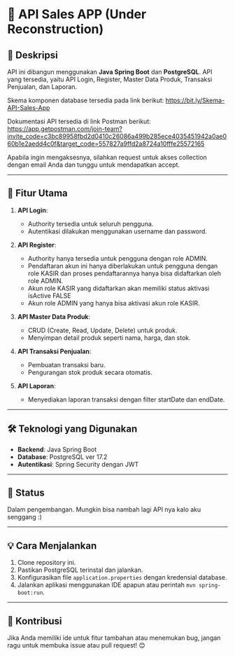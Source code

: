 # 🛒 API Sales APP (Under Reconstruction)

## 📝 Deskripsi  
API ini dibangun menggunakan **Java Spring Boot** dan **PostgreSQL**.
API yang tersedia, yaitu API Login, Register, Master Data Produk, Transaksi Penjualan, dan Laporan.

Skema komponen database tersedia pada link berikut: https://bit.ly/Skema-API-Sales-App

Dokumentasi API tersedia di link Postman berikut: https://app.getpostman.com/join-team?invite_code=c3bc89958fbd2d0410c26086a499b285ece4035451942a0ae060b1e2aedd4c0f&target_code=557827a9ffd2a8724a10fffe25572165

Apabila ingin mengaksesnya, silahkan request untuk akses collection dengan email Anda dan tunggu untuk mendapatkan accept.

---

## 📌 Fitur Utama  
1. **API Login**:  
   - Authority tersedia untuk seluruh pengguna.
   - Autentikasi dilakukan menggunakan username dan password.

2. **API Register**:  
   - Authority hanya tersedia untuk pengguna dengan role ADMIN.
   - Pendaftaran akun ini hanya diberlakukan untuk pengguna dengan role KASIR dan proses pendaftarannya hanya bisa didaftarkan oleh role ADMIN.
   - Akun role KASIR yang didaftarkan akan memiliki status aktivasi isActive FALSE
   - Akun role ADMIN yang hanya bisa aktivasi akun role KASIR.

3. **API Master Data Produk**:  
   - CRUD (Create, Read, Update, Delete) untuk produk.  
   - Menyimpan detail produk seperti nama, harga, dan stok.  

4. **API Transaksi Penjualan**:  
   - Pembuatan transaksi baru.  
   - Pengurangan stok produk secara otomatis.  

5. **API Laporan**:  
   - Menyediakan laporan transaksi dengan filter startDate dan endDate.

---

## 🛠️ Teknologi yang Digunakan  
- **Backend**: Java Spring Boot  
- **Database**: PostgreSQL ver 17.2
- **Autentikasi**: Spring Security dengan JWT  

---

## 🚧 Status  
Dalam pengembangan. Mungkin bisa nambah lagi API nya kalo aku senggang :)

---

## 💡 Cara Menjalankan  
1. Clone repository ini.  
2. Pastikan PostgreSQL terinstal dan jalankan.  
3. Konfigurasikan file `application.properties` dengan kredensial database.  
4. Jalankan aplikasi menggunakan IDE apapun atau perintah `mvn spring-boot:run`.  

---

## 🤝 Kontribusi  
Jika Anda memiliki ide untuk fitur tambahan atau menemukan bug, jangan ragu untuk membuka issue atau pull request! 😊  
